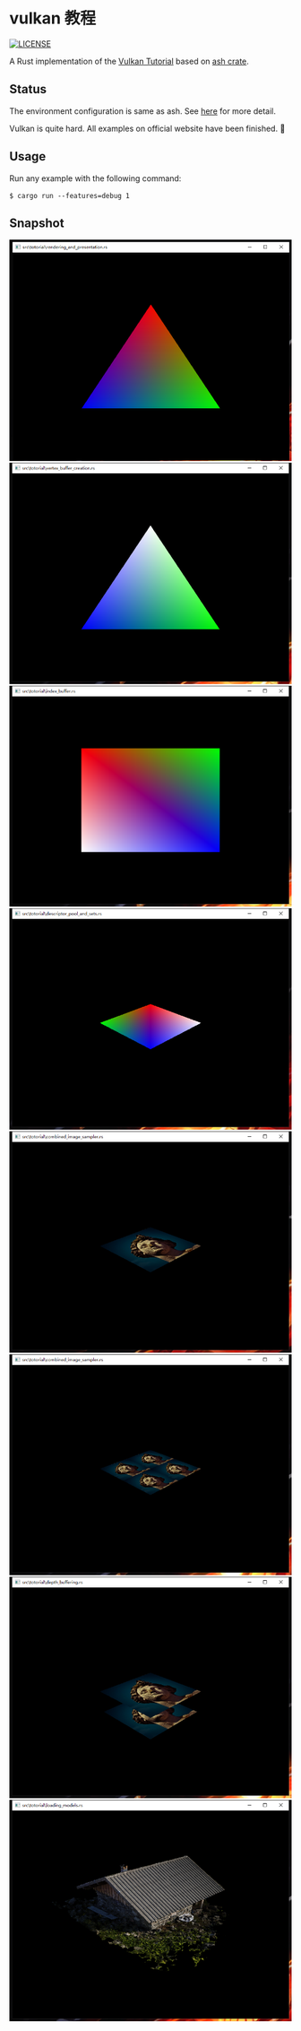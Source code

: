 # vulkan 教程

[![LICENSE](https://img.shields.io/badge/license-MIT-blue.svg)](LICENSE)

A Rust implementation of the [Vulkan Tutorial](https://vulkan-tutorial.com) based on [ash crate](https://crates.io/crates/ash).

## Status

The environment configuration is same as ash. See [here](https://github.com/MaikKlein/ash#example) for more detail.

Vulkan is quite hard. All examples on official website have been finished. :beers:

## Usage

Run any example with the following command:

```shell
$ cargo run --features=debug 1
```

## Snapshot

![rendering_and_presentation](snapshot/rendering_and_presentation.png)
![vertex_buffer_creation](snapshot/vertex_buffer_creation.png)
![index_buffer](snapshot/index_buffer.png)
![descriptor_pool_and_sets](snapshot/descriptor_pool_and_sets.png)
![combined_image_sampler](snapshot/combined_image_sampler.png)
![combined_image_sampler1](snapshot/combined_image_sampler1.png)
![depth_buffering](snapshot/depth_buffering.png)
![loading_models](snapshot/loading_models.png)
